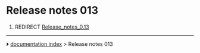# Release notes 013
1.  REDIRECT [Release_notes_0.13](Release_notes_0.13.md)



---
⏵ [documentation index](../README.md) > Release notes 013

